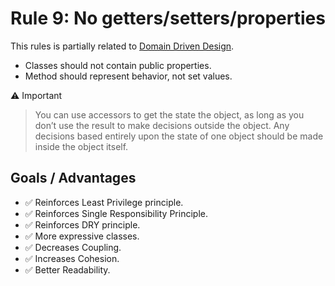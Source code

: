 # Rule 9: No getters/setters/properties

This rules is partially related to [Domain Driven Design](https://github.com/dddinphp).

- Classes should not contain public properties.
- Method should represent behavior, not set values.

:warning: Important

> You can use accessors to get the state the object, as long as you don’t use the result to 
> make decisions outside the object. Any decisions based entirely upon the state of one object should be made 
> inside the object itself.
 
## Goals / Advantages

- :white_check_mark: Reinforces Least Privilege principle.
- :white_check_mark: Reinforces Single Responsibility Principle.
- :white_check_mark: Reinforces DRY principle.
- :white_check_mark: More expressive classes.
- :white_check_mark: Decreases Coupling.
- :white_check_mark: Increases Cohesion.
- :white_check_mark: Better Readability.